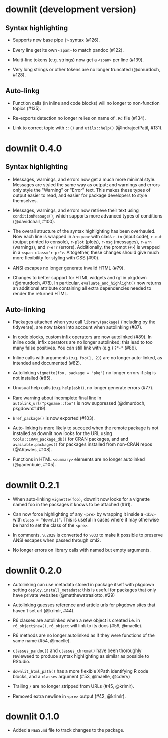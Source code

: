 # downlit (development version)

## Syntax highlighting

* Supports new base pipe `|>` syntax (#126).

* Every line get its own `<span>` to match pandoc (#122).

* Multi-line tokens (e.g. strings) now get a `<span>` per line (#139).

* Very long strings or other tokens are no longer truncated (@dmurdoch, #128).

## Auto-linkg

* Function calls (in inline and code blocks) will no longer to non-function
  topics (#135).

* Re-exports detection no longer relies on name of `.Rd` file (#134).

* Link to correct topic with `::()` and `utils::help()` (@IndrajeetPatil, #131).

# downlit 0.4.0

## Syntax highlighting

* Messages, warnings, and errors now get a much more minimal style. 
  Messages are styled the same way as output; and warnings and errors
  only style the "Warning" or "Error" text. This makes these types of
  output easier to read, and easier for package developers to style
  themselves.

* Messages, warnings, and errors now retrieve their text using
  `conditionMessage()`, which supports more advanced types of conditions
  (@davidchall, #100).

* The overall structure of the syntax highlighting has been overhauled.
  Now each line is wrapped in a `<span>` with class `r-in` (input code),
  `r-out` (output printed to console), `r-plot` (plots), `r-msg` (messages), 
  `r-wrn` (warnings), and `r-err` (errors). Additionally, the prompt (`#>`)
  is wrapped in a `<span class="r-pr">`. Altogether, these changes
  should give much more flexibility for styling with CSS (#90).

* ANSI escapes no longer generate invalid HTML (#79).

* Changes to better support for HTML widgets and rgl in pkgdown 
  (@dmurdoch, #78). In particular, `evaluate_and_highlight()` now returns
  an additional attribute containing all extra dependencies needed to render
  the returned HTML.

## Auto-linking

* Packages attached when you call `library(package)` (including by the 
  tidyverse), are now taken into account when autolinking (#87).

* In code blocks, custom infix operators are now autolinked (#89).
  In inline code, infix operators are no longer autolinked; this lead to too
  many false positives. You can still link with (e.g.) `?"-"` (#86).

* Inline calls with arguments (e.g. `foo(1, 2)`) are no longer auto-linked,
  as intended and documented (#82).

* Autolinking `vignette(foo, package = "pkg")` no longer errors if `pkg` is not 
  installed (#85).

* Unusual help calls (e.g. `help(a$b)`), no longer generate errors (#77).

* Rare warning about incomplete final line in `autolink_url("pkgname::foo")`
  is now suppressed (@dmurdoch, pkgdown#1419).

* `href_package()` is now exported (#103).

* Auto-linking is more likely to succeed when the remote package is not 
  installed as downlit now looks for the URL using `tools::CRAN_package_db()`
  for CRAN packages, and and `available.packages()` for packages installed 
  from non-CRAN repos (@ARawles, #108).
  
* Functions in HTML `<summary>` elements are no longer autolinked 
  (@gadenbuie, #105).

# downlit 0.2.1

* When auto-linking `vignette(foo)`, downlit now looks for a vignette named
  foo in the packages it knows to be attached (#61).

* Can now force highlighting of any `<pre>` by wrapping it inside a `<div>`
  with `class = "downlit"`. This is useful in cases where it may otherwise
  be hard to set the class of the `<pre>`.

* In comments, `\u2029` is converted to `\033` to make it possible to preserve
  ANSI escapes when passed through xml2.

* No longer errors on library calls with named but empty arguments.

# downlit 0.2.0

* Autolinking can use metadata stored in package itself with pkgdown setting
  `deploy.install_metadata`; this is useful for packages that only have 
  private websites (@matthewstrasiotto, #29)

* Autolinking guesses reference and article urls for pkgdown sites that haven't
  set url (@krlmlr, #44).

* R6 classes are autolinked when a new object is created i.e. in 
  `r6_object$new()`, `r6_object` will link to its docs (#59, @maelle). 

* R6 methods are no longer autolinked as if they were functions of the same 
  name (#54, @maelle).

* `classes_pandoc()` and `classes_chroma()` have been thoroughly revieweed to
  produce syntax highlighting as similar as possible to RStudio.

* `downlit_html_path()` has a more flexible XPath identifying R code blocks, 
  and a `classes` argument (#53, @maelle, @cderv)

* Trailing `/` are no longer stripped from URLs (#45, @krlmlr).

* Removed extra newline in `<pre>` output (#42, @krlmlr).

# downlit 0.1.0

* Added a `NEWS.md` file to track changes to the package.
